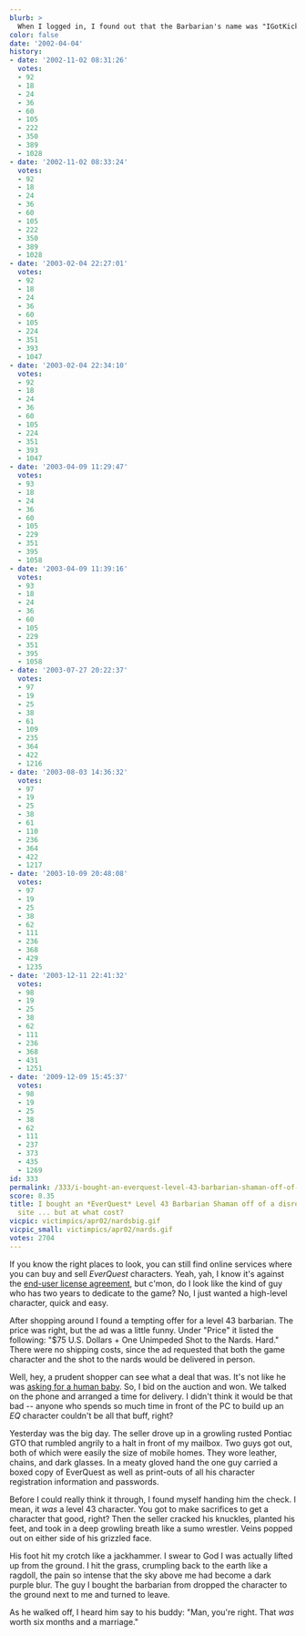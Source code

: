 ```yaml
---
blurb: >
  When I logged in, I found out that the Barbarian's name was "IGotKicked InThaBalls"
color: false
date: '2002-04-04'
history:
- date: '2002-11-02 08:31:26'
  votes:
  - 92
  - 18
  - 24
  - 36
  - 60
  - 105
  - 222
  - 350
  - 389
  - 1028
- date: '2002-11-02 08:33:24'
  votes:
  - 92
  - 18
  - 24
  - 36
  - 60
  - 105
  - 222
  - 350
  - 389
  - 1028
- date: '2003-02-04 22:27:01'
  votes:
  - 92
  - 18
  - 24
  - 36
  - 60
  - 105
  - 224
  - 351
  - 393
  - 1047
- date: '2003-02-04 22:34:10'
  votes:
  - 92
  - 18
  - 24
  - 36
  - 60
  - 105
  - 224
  - 351
  - 393
  - 1047
- date: '2003-04-09 11:29:47'
  votes:
  - 93
  - 18
  - 24
  - 36
  - 60
  - 105
  - 229
  - 351
  - 395
  - 1058
- date: '2003-04-09 11:39:16'
  votes:
  - 93
  - 18
  - 24
  - 36
  - 60
  - 105
  - 229
  - 351
  - 395
  - 1058
- date: '2003-07-27 20:22:37'
  votes:
  - 97
  - 19
  - 25
  - 38
  - 61
  - 109
  - 235
  - 364
  - 422
  - 1216
- date: '2003-08-03 14:36:32'
  votes:
  - 97
  - 19
  - 25
  - 38
  - 61
  - 110
  - 236
  - 364
  - 422
  - 1217
- date: '2003-10-09 20:48:08'
  votes:
  - 97
  - 19
  - 25
  - 38
  - 62
  - 111
  - 236
  - 368
  - 429
  - 1235
- date: '2003-12-11 22:41:32'
  votes:
  - 98
  - 19
  - 25
  - 38
  - 62
  - 111
  - 236
  - 368
  - 431
  - 1251
- date: '2009-12-09 15:45:37'
  votes:
  - 98
  - 19
  - 25
  - 38
  - 62
  - 111
  - 237
  - 373
  - 435
  - 1269
id: 333
permalink: /333/i-bought-an-everquest-level-43-barbarian-shaman-off-of-a-disreputable-auction-site--but-at-what-cost/
score: 8.35
title: I bought an *EverQuest* Level 43 Barbarian Shaman off of a disreputable auction
  site ... but at what cost?
vicpic: victimpics/apr02/nardsbig.gif
vicpic_small: victimpics/apr02/nards.gif
votes: 2704
---
```


If you know the right places to look, you can still find online services
where you can buy and sell *EverQuest* characters. Yeah, yah, I know
it's against the [end-user license agreement](%ARTICLE[63]%), but
c'mon, do I look like the kind of guy who has two years to dedicate to
the game? No, I just wanted a high-level character, quick and easy.

After shopping around I found a tempting offer for a level 43 barbarian.
The price was right, but the ad was a little funny. Under "Price" it
listed the following: "$75 U.S. Dollars + One Unimpeded Shot to the
Nards. Hard." There were no shipping costs, since the ad requested that
both the game character and the shot to the nards would be delivered in
person.

Well, hey, a prudent shopper can see what a deal that was. It's not like
he was [asking for a human baby](%ARTICLE[54]%). So, I bid on the
auction and won. We talked on the phone and arranged a time for
delivery. I didn't think it would be that bad -- anyone who spends so
much time in front of the PC to build up an *EQ* character couldn't be
all that buff, right?

Yesterday was the big day. The seller drove up in a growling rusted
Pontiac GTO that rumbled angrily to a halt in front of my mailbox. Two
guys got out, both of which were easily the size of mobile homes. They
wore leather, chains, and dark glasses. In a meaty gloved hand the one
guy carried a boxed copy of EverQuest as well as print-outs of all his
character registration information and passwords.

Before I could really think it through, I found myself handing him the
check. I mean, it *was* a level 43 character. You got to make sacrifices
to get a character that good, right? Then the seller cracked his
knuckles, planted his feet, and took in a deep growling breath like a
sumo wrestler. Veins popped out on either side of his grizzled face.

His foot hit my crotch like a jackhammer. I swear to God I was actually
lifted up from the ground. I hit the grass, crumpling back to the earth
like a ragdoll, the pain so intense that the sky above me had become a
dark purple blur. The guy I bought the barbarian from dropped the
character to the ground next to me and turned to leave.

As he walked off, I heard him say to his buddy: "Man, you're right. That
*was* worth six months and a marriage."